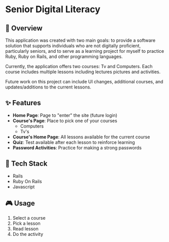# Senior Digital Literacy

## 🚀 Overview

This application was created with two main goals: to provide a software solution that supports individuals who are not digitally proficient, particularly seniors, and to serve as a learning project for myself to practice Ruby, Ruby on Rails, and other programming languages.

Currently, the application offers two courses: Tv and Computers. Each course includes multiple lessons including lectures pictures and activities. 

Future work on this project can include UI changes, additional courses, and updates/additions to the current lessons.

## ✨ Features

- **Home Page**: Page to "enter" the site (future login)
- **Course's Page**: Place to pick one of your courses
  - Computers
  - Tv's
- **Course's Home Page**: All lessons available for the current course
- **Quiz**: Test available after each lesson to reinforce learning
- **Password Activities**: Practice for making a strong passwords


## 🔧 Tech Stack

- Rails
- Ruby On Rails
- Javascript


## 🎮 Usage

1. Select a course
2. Pick a lesson
3. Read lesson
4. Do the activity
